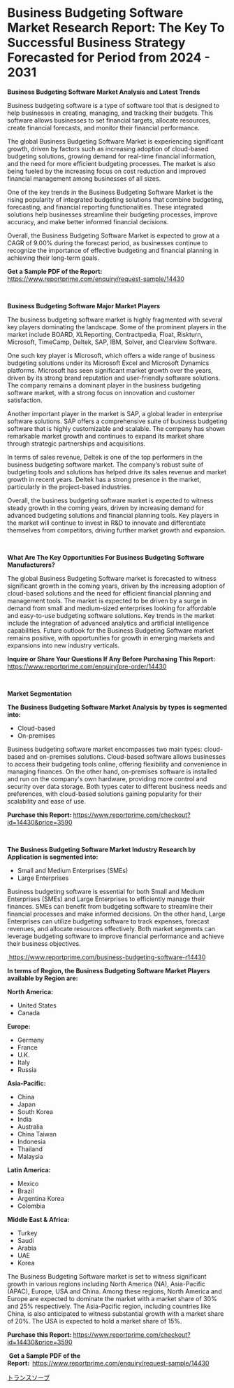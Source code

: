 <p><h1>Business Budgeting Software Market Research Report: The Key To Successful Business Strategy Forecasted for Period from 2024 - 2031</h1></p><p><strong>Business Budgeting Software Market Analysis and Latest Trends</strong></p>
<p><p>Business budgeting software is a type of software tool that is designed to help businesses in creating, managing, and tracking their budgets. This software allows businesses to set financial targets, allocate resources, create financial forecasts, and monitor their financial performance.</p><p>The global Business Budgeting Software Market is experiencing significant growth, driven by factors such as increasing adoption of cloud-based budgeting solutions, growing demand for real-time financial information, and the need for more efficient budgeting processes. The market is also being fueled by the increasing focus on cost reduction and improved financial management among businesses of all sizes.</p><p>One of the key trends in the Business Budgeting Software Market is the rising popularity of integrated budgeting solutions that combine budgeting, forecasting, and financial reporting functionalities. These integrated solutions help businesses streamline their budgeting processes, improve accuracy, and make better informed financial decisions.</p><p>Overall, the Business Budgeting Software Market is expected to grow at a CAGR of 9.00% during the forecast period, as businesses continue to recognize the importance of effective budgeting and financial planning in achieving their long-term goals.</p></p>
<p><strong>Get a Sample PDF of the Report:&nbsp;</strong> <a href="https://www.reportprime.com/enquiry/request-sample/14430">https://www.reportprime.com/enquiry/request-sample/14430</a></p>
<p>&nbsp;</p>
<p><strong>Business Budgeting Software Major Market Players</strong></p>
<p><p>The business budgeting software market is highly fragmented with several key players dominating the landscape. Some of the prominent players in the market include BOARD, XLReporting, Contractpedia, Float, Riskturn, Microsoft, TimeCamp, Deltek, SAP, IBM, Solver, and Clearview Software.</p><p>One such key player is Microsoft, which offers a wide range of business budgeting solutions under its Microsoft Excel and Microsoft Dynamics platforms. Microsoft has seen significant market growth over the years, driven by its strong brand reputation and user-friendly software solutions. The company remains a dominant player in the business budgeting software market, with a strong focus on innovation and customer satisfaction.</p><p>Another important player in the market is SAP, a global leader in enterprise software solutions. SAP offers a comprehensive suite of business budgeting software that is highly customizable and scalable. The company has shown remarkable market growth and continues to expand its market share through strategic partnerships and acquisitions.</p><p>In terms of sales revenue, Deltek is one of the top performers in the business budgeting software market. The company’s robust suite of budgeting tools and solutions has helped drive its sales revenue and market growth in recent years. Deltek has a strong presence in the market, particularly in the project-based industries.</p><p>Overall, the business budgeting software market is expected to witness steady growth in the coming years, driven by increasing demand for advanced budgeting solutions and financial planning tools. Key players in the market will continue to invest in R&D to innovate and differentiate themselves from competitors, driving further market growth and expansion.</p></p>
<p>&nbsp;</p>
<p><strong>What Are The Key Opportunities For Business Budgeting Software Manufacturers?</strong></p>
<p><p>The global Business Budgeting Software market is forecasted to witness significant growth in the coming years, driven by the increasing adoption of cloud-based solutions and the need for efficient financial planning and management tools. The market is expected to be driven by a surge in demand from small and medium-sized enterprises looking for affordable and easy-to-use budgeting software solutions. Key trends in the market include the integration of advanced analytics and artificial intelligence capabilities. Future outlook for the Business Budgeting Software market remains positive, with opportunities for growth in emerging markets and expansions into new industry verticals.</p></p>
<p><strong>Inquire or Share Your Questions If Any Before Purchasing This Report:</strong> <a href="https://www.reportprime.com/enquiry/pre-order/14430">https://www.reportprime.com/enquiry/pre-order/14430</a></p>
<p>&nbsp;</p>
<p><strong>Market Segmentation</strong></p>
<p><strong>The Business Budgeting Software Market Analysis by types is segmented into:</strong></p>
<p><ul><li>Cloud-based</li><li>On-premises</li></ul></p>
<p><p>Business budgeting software market encompasses two main types: cloud-based and on-premises solutions. Cloud-based software allows businesses to access their budgeting tools online, offering flexibility and convenience in managing finances. On the other hand, on-premises software is installed and run on the company's own hardware, providing more control and security over data storage. Both types cater to different business needs and preferences, with cloud-based solutions gaining popularity for their scalability and ease of use.</p></p>
<p><strong>Purchase this Report:&nbsp;</strong><a href="https://www.reportprime.com/checkout?id=14430&price=3590">https://www.reportprime.com/checkout?id=14430&price=3590</a></p>
<p>&nbsp;</p>
<p><strong>The Business Budgeting Software Market Industry Research by Application is segmented into:</strong></p>
<p><ul><li>Small and Medium Enterprises (SMEs)</li><li>Large Enterprises</li></ul></p>
<p><p>Business budgeting software is essential for both Small and Medium Enterprises (SMEs) and Large Enterprises to efficiently manage their finances. SMEs can benefit from budgeting software to streamline their financial processes and make informed decisions. On the other hand, Large Enterprises can utilize budgeting software to track expenses, forecast revenues, and allocate resources effectively. Both market segments can leverage budgeting software to improve financial performance and achieve their business objectives.</p></p>
<p><a href="https://www.reportprime.com/business-budgeting-software-r14430">&nbsp;https://www.reportprime.com/business-budgeting-software-r14430</a></p>
<p><strong>In terms of Region, the Business Budgeting Software Market Players available by Region are:</strong></p>
<p>
    <p> <strong> North America: </strong>
        <ul>
            <li>United States</li>
            <li>Canada</li>
        </ul>
        </p> 
    <p> <strong> Europe: </strong>
        <ul>
            <li>Germany</li>
            <li>France</li>
            <li>U.K.</li>
            <li>Italy</li>
            <li>Russia</li>
        </ul>
        </p> 
    <p> <strong> Asia-Pacific: </strong>
        <ul>
            <li>China</li>
            <li>Japan</li>
            <li>South Korea</li>
            <li>India</li>
            <li>Australia</li>
            <li>China Taiwan</li>
            <li>Indonesia</li>
            <li>Thailand</li>
            <li>Malaysia</li>
        </ul>
        </p> 
    <p> <strong> Latin America: </strong>
        <ul>
            <li>Mexico</li>
            <li>Brazil</li>
            <li>Argentina Korea</li>
            <li>Colombia</li>
        </ul>
        </p> 
    <p> <strong> Middle East & Africa: </strong>
        <ul>
            <li>Turkey</li>
            <li>Saudi</li>
            <li>Arabia</li>
            <li>UAE</li>
            <li>Korea</li>
        </ul>
    </p>
    </p>
<p><p>The Business Budgeting Software market is set to witness significant growth in various regions including North America (NA), Asia-Pacific (APAC), Europe, USA and China. Among these regions, North America and Europe are expected to dominate the market with a market share of 30% and 25% respectively. The Asia-Pacific region, including countries like China, is also anticipated to witness substantial growth with a market share of 20%. The USA is expected to hold a market share of 15%.</p></p>
<p><strong>Purchase this Report: </strong><a href="https://www.reportprime.com/checkout?id=14430&price=3590">https://www.reportprime.com/checkout?id=14430&price=3590</a></p>
<p>&nbsp;<strong>Get a Sample PDF of the Report:&nbsp;&nbsp;</strong><a href="https://www.reportprime.com/enquiry/request-sample/14430">https://www.reportprime.com/enquiry/request-sample/14430</a></p>
<p><strong></strong></p>
<p><p><a href="https://github.com/SantosDicki04/Market-Research-Report-List-1/blob/main/666747725344.md">トランスソーブ</a></p></p>